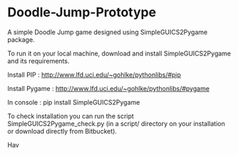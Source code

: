Doodle-Jump-Prototype
=====================

A simple Doodle Jump game designed using SimpleGUICS2Pygame  package.

To run it on your local machine, download and install SimpleGUICS2Pygame and its requirements.

Install PIP : http://www.lfd.uci.edu/~gohlke/pythonlibs/#pip

Install Pygame : http://www.lfd.uci.edu/~gohlke/pythonlibs/#pygame

In console : pip install SimpleGUICS2Pygame

To check installation you can run the script SimpleGUICS2Pygame_check.py (in a script/ directory on your installation or download directly from Bitbucket).

Hav
